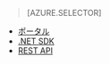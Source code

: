 > [AZURE.SELECTOR] 
- [ポータル](/ja-jp/documentation/articles/media-services-portal-configure-content-key-auth-policy/)
- [.NET SDK](/ja-jp/documentation/articles/media-services-dotnet-configure-content-key-auth-policy/)
- [REST API](/ja-jp/documentation/articles/media-services-rest-configure-content-key-auth-policy/)

<!--HONumber=45--> 
